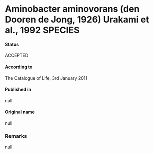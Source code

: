 # Aminobacter aminovorans (den Dooren de Jong, 1926) Urakami et al., 1992 SPECIES

#### Status
ACCEPTED

#### According to
The Catalogue of Life, 3rd January 2011

#### Published in
null

#### Original name
null

### Remarks
null
